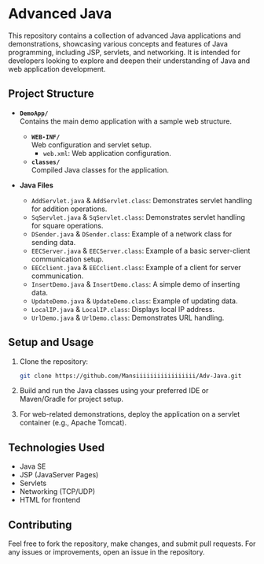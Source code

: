 # **Advanced Java**

This repository contains a collection of advanced Java applications and demonstrations, showcasing various concepts and features of Java programming, including JSP, servlets, and networking. It is intended for developers looking to explore and deepen their understanding of Java and web application development.

## **Project Structure**

- **`DemoApp/`**  
  Contains the main demo application with a sample web structure.
  - **`WEB-INF/`**  
    Web configuration and servlet setup.
    - `web.xml`: Web application configuration.
  - **`classes/`**  
    Compiled Java classes for the application.
  
- **Java Files**
  - `AddServlet.java` & `AddServlet.class`: Demonstrates servlet handling for addition operations.
  - `SqServlet.java` & `SqServlet.class`: Demonstrates servlet handling for square operations.
  - `DSender.java` & `DSender.class`: Example of a network class for sending data.
  - `EECServer.java` & `EECServer.class`: Example of a basic server-client communication setup.
  - `EECclient.java` & `EECclient.class`: Example of a client for server communication.
  - `InsertDemo.java` & `InsertDemo.class`: A simple demo of inserting data.
  - `UpdateDemo.java` & `UpdateDemo.class`: Example of updating data.
  - `LocalIP.java` & `LocalIP.class`: Displays local IP address.
  - `UrlDemo.java` & `UrlDemo.class`: Demonstrates URL handling.

## **Setup and Usage**

1. Clone the repository:

   ```bash
   git clone https://github.com/Mansiiiiiiiiiiiiiiiii/Adv-Java.git
   ```

2. Build and run the Java classes using your preferred IDE or Maven/Gradle for project setup.

3. For web-related demonstrations, deploy the application on a servlet container (e.g., Apache Tomcat).

## **Technologies Used**
- Java SE
- JSP (JavaServer Pages)
- Servlets
- Networking (TCP/UDP)
- HTML for frontend

## **Contributing**

Feel free to fork the repository, make changes, and submit pull requests. For any issues or improvements, open an issue in the repository.
